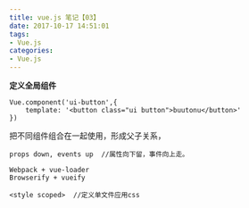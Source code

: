 ```yaml
---
title: vue.js 笔记【03】
date: 2017-10-17 14:51:01
tags:
- Vue.js
categories: 
- Vue.js
---
```


**定义全局组件**
```
Vue.component('ui-button',{
    template: '<button class="ui button">buutonu</button>'
})
```
把不同组件组合在一起使用，形成父子关系，
```
props down, events up  //属性向下留，事件向上走。
```
```
Webpack + vue-loader
Browserify + vueify
```
```
<style scoped>  //定义单文件应用css
```